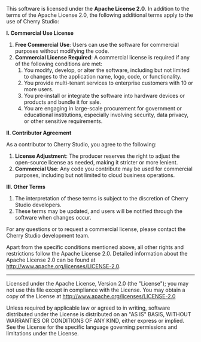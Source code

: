 This software is licensed under the **Apache License 2.0**. In addition to the terms of the Apache License 2.0, the following additional terms apply to the use of Cherry Studio:

**I. Commercial Use License**

1. **Free Commercial Use**: Users can use the software for commercial purposes without modifying the code.
2. **Commercial License Required**: A commercial license is required if any of the following conditions are met:
   1. You modify, develop, or alter the software, including but not limited to changes to the application name, logo, code, or functionality.
   2. You provide multi-tenant services to enterprise customers with 10 or more users.
   3. You pre-install or integrate the software into hardware devices or products and bundle it for sale.
   4. You are engaging in large-scale procurement for government or educational institutions, especially involving security, data privacy, or other sensitive requirements.

**II. Contributor Agreement**

As a contributor to Cherry Studio, you agree to the following:

1. **License Adjustment**: The producer reserves the right to adjust the open-source license as needed, making it stricter or more lenient.
2. **Commercial Use**: Any code you contribute may be used for commercial purposes, including but not limited to cloud business operations.

**III. Other Terms**

1. The interpretation of these terms is subject to the discretion of Cherry Studio developers.
2. These terms may be updated, and users will be notified through the software when changes occur.

For any questions or to request a commercial license, please contact the Cherry Studio development team.

Apart from the specific conditions mentioned above, all other rights and restrictions follow the Apache License 2.0. Detailed information about the Apache License 2.0 can be found at http://www.apache.org/licenses/LICENSE-2.0.

---

Licensed under the Apache License, Version 2.0 (the "License"); you may not use this file except in compliance with the License. You may obtain a copy of the License at http://www.apache.org/licenses/LICENSE-2.0

Unless required by applicable law or agreed to in writing, software distributed under the License is distributed on an "AS IS" BASIS, WITHOUT WARRANTIES OR CONDITIONS OF ANY KIND, either express or implied. See the License for the specific language governing permissions and limitations under the License.